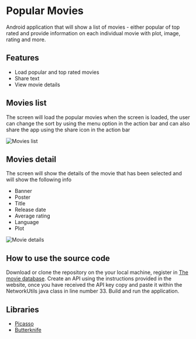 # Popular Movies

Android application that will show a list of movies - either popular of top rated and provide information on each individual movie with plot, image, rating and more.

## Features

* Load popular and top rated movies
* Share text
* View movie details

## Movies list

The screen will load the popular movies when the screen is loaded, the user can change the sort by using the menu option in the action bar and can also share the app using the share icon in the action bar

![Movies list](https://github.com/dilipkumar4813/movie-android/blob/master/screenshots/device-2017-03-22-220812.png)

## Movies detail

The screen will show the details of the movie that has been selected and will show the following info

* Banner
* Poster
* Title
* Release date
* Average rating
* Language
* Plot

![Movie details](https://github.com/dilipkumar4813/movie-android/blob/master/screenshots/device-2017-03-22-220900.png)

## How to use the source code

Download or clone the repository on the your local machine, register in [The movie database](https://www.themoviedb.org/?language=en). Create an API using the instructions provided in the website, once you have received the API key copy and paste it within the NetworkUtils java class in line number 33. Build and run the application.

## Libraries

* [Picasso](http://square.github.io/picasso/)
* [Butterknife](http://jakewharton.github.io/butterknife/)
